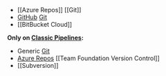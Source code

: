 - [[Azure Repos]] [[Git]]
- [GitHub](GitHub) [Git](Git)
- [[BitBucket Cloud]]

**Only on [Classic Pipelines](Classic%20Pipelines):**
- Generic [Git](Git)
- [Azure Repos](Azure%20Repos) [[Team Foundation Version Control]]
- [[Subversion]]
